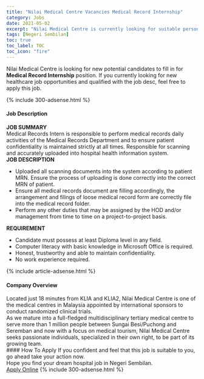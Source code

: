 ```yaml
---
title: "Nilai Medical Centre Vacancies Medical Record Internship" 
category: Jobs 
date: 2021-05-02 
excerpt: "Nilai Medical Centre is currently looking for suitable person to fill in the Medical Record Internship which positioned at Negeri Sembilan" 
tags: [Negeri Sembilan] 
toc: true 
toc_label: TOC 
toc_icon: "fire" 
--- 
```


<p>Nilai Medical Centre is looking for new potential candidates to fill in for <b>Medical Record Internship</b> position. If you currently looking for new healthcare job opportunities and qualified with the job desc, feel free to apply this job.
</p>{% include 300-adsense.html %} 
<div><div><h4>Job Description</h4></div><div><div><span><div><div><strong>JOB SUMMARY</strong></div><div><div>Medical Records Intern is responsible to perform medical records daily activities of the Medical Records Department and to ensure patient confidentiality is maintained strictly at all times. Responsible for scanning and accurately uploaded into hospital health information system.</div><strong>JOB DESCRIPTION</strong><ul><li>Uploaded all scanning documents into the system according to patient MRN. Ensure the process of uploading is done correctly into the correct MRN of patient.</li><li>Ensure all medical records document are filling accordingly, the arrangement and filings of loose medical record form are correctly file into the medical record folder.</li><li>Perform any other duties that may be assigned by the HOD and/or management from time to time on a project-to-project basis.</li></ul><div><strong>REQUIREMENT</strong></div><ul><li>Candidate must possess at least Diploma level in any field.</li><li>Computer literacy with basic knowledge in Microsoft Office is required.</li><li>Honest, trustworthy and able to maintain confidentiality.</li><li>No work experience required.</li></ul></div></div></span></div></div></div> 
{% include article-adsense.html %} 
<div><div><h4>Company Overview</h4></div><div><div><span><div><div>
<div>
<div>
<div>
				Located just 18 minutes from KLIA and KLIA2, Nilai Medical Centre is one of the medical centres in Malaysia appointed by international sponsors to conduct randomized clinical trials.</div>
<div>
				As we mature into a full-fledged multidisciplinary tertiary medical centre to serve more than 1 million people between Sungai Besi/Puchong and Seremban and now with a focus on medical tourism, Nilai Medical Centre seeks passionate individuals, specialized in their own right, to be part of its growing team.</div>
</div>
</div>
</div></div></span></div></div></div> 
#### How To Apply 
If you confident and feel that this job is suitable to you, go ahead take your action now. <br/> 
Hope you find your dream hospital job in Negeri Sembilan. <br/> 
<a href="https://www.jobstreet.com.my/en/job/medical-record-internship-4544972?jobId=jobstreet-my-job-4544972" class="btn btn--warning" target="_blank" rel="nofollow noopenner">Apply Online</a> 
{% include 300-adsense.html %} 
